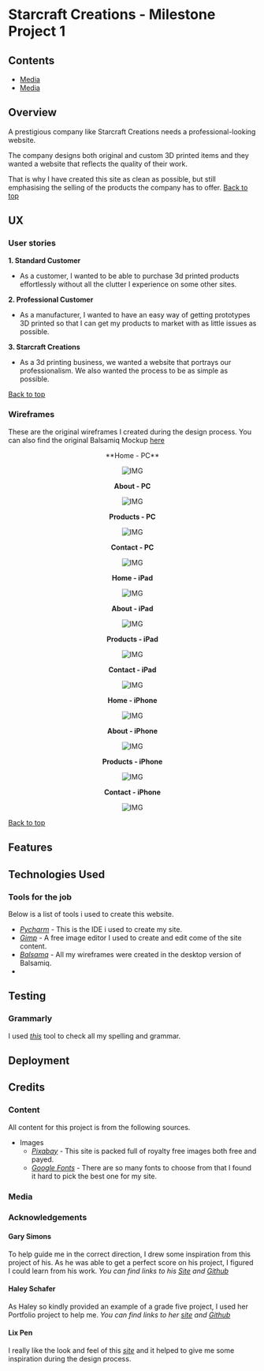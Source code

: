 # Starcraft Creations - Milestone Project 1

## Contents
- [Media](#Overview)
- [Media](#UX)

## Overview
A prestigious company like Starcraft Creations needs a professional-looking website. 

The company designs both original and custom 3D printed items and they wanted a website that reflects the quality of their work. 

That is why I have created this site as clean as possible, but still emphasising the selling of the products the company has to offer.
[Back to top](#Contents)

## UX
### User stories
**1. Standard Customer**
+ As a customer, I wanted to be able to purchase 3d printed products effortlessly without all the clutter I experience on some other sites.

**2. Professional Customer**
+ As a manufacturer, I wanted to have an easy way of getting prototypes 3D printed so that I can get my products to market with as little issues as possible.

**3. Starcraft Creations**
+ As a 3d printing business, we wanted a website that portrays our professionalism. We also wanted the process to be as simple as possible. 

[Back to top](#Contents)
### Wireframes

These are the original wireframes I created during the design process. You can also find the original Balsamiq Mockup [here](/wireframes/)

<div width="512" height="350" align="center">
**Home - PC**

![IMG](/wireframes/PC/Home%20-%20PC.png)

**About - PC**

![IMG](/wireframes/PC/About%20-%20PC.png)

**Products - PC**

![IMG](/wireframes/PC/Products%20-%20PC.png)

**Contact - PC**

![IMG](/wireframes/PC/Contact%20-%20PC.png)

**Home - iPad**

![IMG](/wireframes/iPad/Home%20-%20iPad.png)

**About - iPad**

![IMG](/wireframes/iPad/About%20-%20iPad.png)

**Products - iPad**

![IMG](/wireframes/iPad/Products%20-%20iPad.png)

**Contact - iPad**

![IMG](/wireframes/iPad/Contact%20-%20iPad.png)

**Home - iPhone**

![IMG](/wireframes/iPhone/Home%20-%20iPhone.png)

**About - iPhone**

![IMG](/wireframes/iPhone/About%20-%20iPhone.png)

**Products - iPhone**

![IMG](/wireframes/iPhone/Products%20-%20iPhone.png)

**Contact - iPhone**

![IMG](/wireframes/iPhone/Contact%20-%20iPhone.png)

</div>

[Back to top](#Contents)

## Features

## Technologies Used
### Tools for the job
Below is a list of tools i used to create this website.
 - *[Pycharm](https://www.jetbrains.com/pycharm/)* - This is the IDE i used to create my site.
 - *[Gimp](https://www.gimp.org/)* - A free image editor I used to create and edit come of the site content.
 - *[Balsamq](https://balsamiq.com/)* - All my wireframes were created in the desktop version of Balsamiq.
 - *[]()*
## Testing

### Grammarly
I used *[this](https://www.grammarly.com/)* tool to check all my spelling and grammar. 

## Deployment

## Credits

### Content

All content for this project is from the following sources.
- Images
    - *[Pixabay](https://pixabay.com/)* - This site is packed full of royalty free images both free and payed.
    - *[Google Fonts](https://fonts.google.com/)* - There are so many fonts to choose from that I found it hard to pick the best one for my site.
    
### Media

### Acknowledgements

#### Gary Simons

To help guide me in the correct direction, I drew some inspiration from this project of his. As he was able to get a perfect score on his project, I figured I could learn from his work.
*You can find links to his [Site](https://garysimons.github.io/One-Milestone-Project/) and [Github](https://github.com/GarySimons/One-Milestone-Project)*

#### Haley Schafer

As Haley so kindly provided an example of a grade five project, I used her Portfolio project to help me.
*You can find links to her [site](https://code-institute-solutions.github.io/StudentExampleProjectGradeFive/) and [Github](https://github.com/Code-Institute-Solutions/StudentExampleProjectGradeFive)*

#### Lix Pen
I really like the look and feel of this *[site](https://lixpen.com/)* and it helped to give me some inspiration during the design process.
